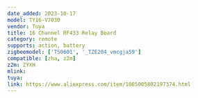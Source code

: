 ```yaml
---
date_added: 2023-10-17
model: TY16-V7030
vendor: Tuya
title: 16 Channel RF433 Relay Board
category: remote
supports: action, battery
zigbeemodel: ['TS0601', '_TZE204_vmcgja59']
compatible: [zha, z2m]
z2m: ZYXH
mlink: 
tuya: 
link: https://www.aliexpress.com/item/1005005802197374.html
---
```

